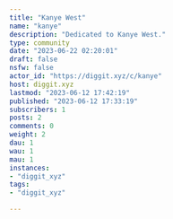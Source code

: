 ```yaml
---
title: "Kanye West" 
name: "kanye"
description: "Dedicated to Kanye West."
type: community
date: "2023-06-22 02:20:01"
draft: false
nsfw: false
actor_id: "https://diggit.xyz/c/kanye"
host: diggit.xyz
lastmod: "2023-06-12 17:42:19"
published: "2023-06-12 17:33:19"
subscribers: 1
posts: 2
comments: 0
weight: 2
dau: 1
wau: 1
mau: 1
instances:
- "diggit_xyz"
tags: 
- "diggit_xyz"

---
```

